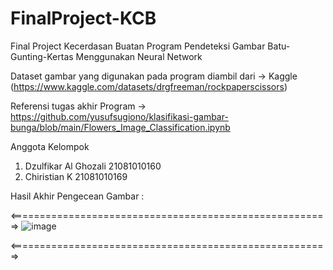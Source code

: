 # FinalProject-KCB
Final Project Kecerdasan Buatan Program Pendeteksi Gambar Batu-Gunting-Kertas Menggunakan Neural Network

Dataset gambar yang digunakan pada program diambil dari
-> Kaggle (https://www.kaggle.com/datasets/drgfreeman/rockpaperscissors)

Referensi tugas akhir Program
-> https://github.com/yusufsugiono/klasifikasi-gambar-bunga/blob/main/Flowers_Image_Classification.ipynb

Anggota Kelompok
1. Dzulfikar Al Ghozali 21081010160
2. Chiristian K 21081010169


Hasil Akhir Pengecean Gambar : 

<=======================================================>
![image](https://github.com/ChiristianK/FinalProject-KCB/assets/91868266/ca3c3375-4ba8-404d-88e1-c919d44417ba)

<=======================================================>
